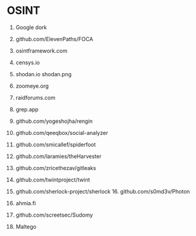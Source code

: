 # OSINT
1. Google dork 
2. github.com/ElevenPaths/FOCA
3. osintframework.com
4. censys.io
5. shodan.io
shodan.png

7. zoomeye.org
8. raidforums.com
9. grep.app
10. github.com/yogeshojha/rengin
11. github.com/qeeqbox/social-analyzer
12. github.com/smicallef/spiderfoot
13. github.com/laramies/theHarvester
14. github.com/zricethezav/gitleaks
15. github.com/twintproject/twint
16. github.com/sherlock-project/sherlock 16. github.com/s0md3v/Photon
17. ahmia.fi
18. github.com/screetsec/Sudomy
19. Maltego
